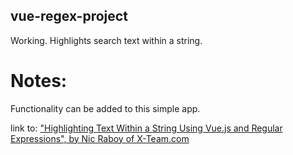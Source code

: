## vue-regex-project

Working. Highlights search text within a string. 


# Notes:

Functionality can be added to this simple app.  


link to: ["Highlighting Text Within a String Using Vue.js and Regular Expressions", by Nic Raboy of X-Team.com](https://x-team.com/blog/highlight-text-vue-regex/)

